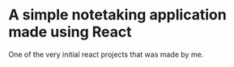 # A simple notetaking application made using React
One of the very initial react projects that was made by me. 

